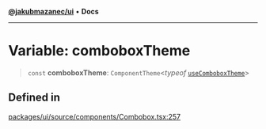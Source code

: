 [**@jakubmazanec/ui**](../README.md) • **Docs**

---

# Variable: comboboxTheme

> `const` **comboboxTheme**: `ComponentTheme`\<_typeof_
> [`useComboboxTheme`](../functions/useComboboxTheme.md)\>

## Defined in

[packages/ui/source/components/Combobox.tsx:257](https://github.com/jakubmazanec/tools/blob/053e1fea9cfce27a70a78b00a30cdd281cb0a72b/packages/ui/source/components/Combobox.tsx#L257)
